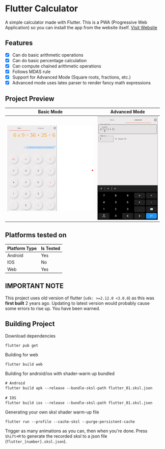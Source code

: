 # Flutter Calculator

A simple calculator made with Flutter. This is a PWA (Progressive Web Application) so you can install the app from the website itself. [Visit Website](https://flutter-calculator-app.netlify.app)

## Features
- [x] Can do basic arithmetic operations
- [x] Can do basic percentage calculation
- [x] Can compute chained arithmetic operations
- [x] Follows MDAS rule
- [x] Support for Advanced Mode (Square roots, fractions, etc.)
- [x] Advanced mode uses latex parser to render fancy math expressions

## Project Preview

|Basic Mode|Advanced Mode|
|----------|-------------|
| ![basic-mode](./screenshots/basic-mode.png) | ![advanced-mode](./screenshots/advanced-mode.png) |


## Platforms tested on

| Platform Type | Is Tested |
|---------------|-----------|
| Android       |  Yes      |
| IOS           |  No       |
| Web           |  Yes      |

## IMPORTANT NOTE

This project uses old version of flutter (`sdk: >=2.12.0 <3.0.0`) as this was **__first built__** 2 years ago. Updating to latest version would probably cause some errors to rise up. You have been warned.

## Building Project

Download dependencies

```
flutter pub get
```

Building for web

```
flutter build web
```

Building for android/ios with shader-warm up bundled

```
# Android
flutter build apk --release --bundle-sksl-path flutter_01.sksl.json

# IOS
flutter build ios --release --bundle-sksl-path flutter_01.sksl.json
```

Generating your own sksl shader warm-up file

```
flutter run --profile --cache-sksl --purge-persistent-cache
```

Trigger as many animations as you can, then when you're done. Press `Shift+M` to generate the recorded sksl to a json file (`flutter_[number].sksl.json`).